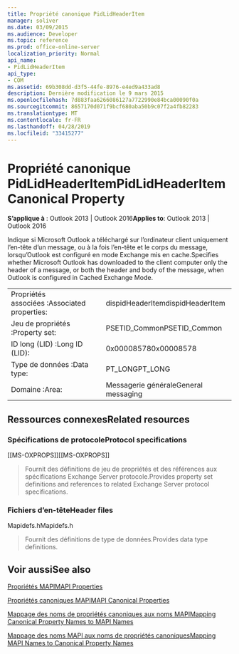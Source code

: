 ```yaml
---
title: Propriété canonique PidLidHeaderItem
manager: soliver
ms.date: 03/09/2015
ms.audience: Developer
ms.topic: reference
ms.prod: office-online-server
localization_priority: Normal
api_name:
- PidLidHeaderItem
api_type:
- COM
ms.assetid: 69b308dd-d3f5-44fe-8976-e4ed9a433ad8
description: Dernière modification le 9 mars 2015
ms.openlocfilehash: 7d883faa6266086127a7722990e84bca00090f0a
ms.sourcegitcommit: 8657170d071f9bcf680aba50b9c07f2a4fb82283
ms.translationtype: MT
ms.contentlocale: fr-FR
ms.lasthandoff: 04/28/2019
ms.locfileid: "33415277"
---
```

# <a name="pidlidheaderitem-canonical-property"></a><span data-ttu-id="d581e-103">Propriété canonique PidLidHeaderItem</span><span class="sxs-lookup"><span data-stu-id="d581e-103">PidLidHeaderItem Canonical Property</span></span>

  
  
<span data-ttu-id="d581e-104">**S’applique à** : Outlook 2013 | Outlook 2016</span><span class="sxs-lookup"><span data-stu-id="d581e-104">**Applies to**: Outlook 2013 | Outlook 2016</span></span> 
  
<span data-ttu-id="d581e-105">Indique si Microsoft Outlook a téléchargé sur l’ordinateur client uniquement l’en-tête d’un message, ou à la fois l’en-tête et le corps du message, lorsqu’Outlook est configuré en mode Exchange mis en cache.</span><span class="sxs-lookup"><span data-stu-id="d581e-105">Specifies whether Microsoft Outlook has downloaded to the client computer only the header of a message, or both the header and body of the message, when Outlook is configured in Cached Exchange Mode.</span></span>
  
|||
|:-----|:-----|
|<span data-ttu-id="d581e-106">Propriétés associées :</span><span class="sxs-lookup"><span data-stu-id="d581e-106">Associated properties:</span></span>  <br/> |<span data-ttu-id="d581e-107">dispidHeaderItem</span><span class="sxs-lookup"><span data-stu-id="d581e-107">dispidHeaderItem</span></span>  <br/> |
|<span data-ttu-id="d581e-108">Jeu de propriétés :</span><span class="sxs-lookup"><span data-stu-id="d581e-108">Property set:</span></span>  <br/> |<span data-ttu-id="d581e-109">PSETID_Common</span><span class="sxs-lookup"><span data-stu-id="d581e-109">PSETID_Common</span></span>  <br/> |
|<span data-ttu-id="d581e-110">ID long (LID) :</span><span class="sxs-lookup"><span data-stu-id="d581e-110">Long ID (LID):</span></span>  <br/> |<span data-ttu-id="d581e-111">0x00008578</span><span class="sxs-lookup"><span data-stu-id="d581e-111">0x00008578</span></span>  <br/> |
|<span data-ttu-id="d581e-112">Type de données :</span><span class="sxs-lookup"><span data-stu-id="d581e-112">Data type:</span></span>  <br/> |<span data-ttu-id="d581e-113">PT_LONG</span><span class="sxs-lookup"><span data-stu-id="d581e-113">PT_LONG</span></span>  <br/> |
|<span data-ttu-id="d581e-114">Domaine :</span><span class="sxs-lookup"><span data-stu-id="d581e-114">Area:</span></span>  <br/> |<span data-ttu-id="d581e-115">Messagerie générale</span><span class="sxs-lookup"><span data-stu-id="d581e-115">General messaging</span></span>  <br/> |
   
## <a name="related-resources"></a><span data-ttu-id="d581e-116">Ressources connexes</span><span class="sxs-lookup"><span data-stu-id="d581e-116">Related resources</span></span>

### <a name="protocol-specifications"></a><span data-ttu-id="d581e-117">Spécifications de protocole</span><span class="sxs-lookup"><span data-stu-id="d581e-117">Protocol specifications</span></span>

<span data-ttu-id="d581e-118">[[MS-OXPROPS]]</span><span class="sxs-lookup"><span data-stu-id="d581e-118">[[MS-OXPROPS]]</span></span> 
  
> <span data-ttu-id="d581e-119">Fournit des définitions de jeu de propriétés et des références aux spécifications Exchange Server protocole.</span><span class="sxs-lookup"><span data-stu-id="d581e-119">Provides property set definitions and references to related Exchange Server protocol specifications.</span></span>
    
### <a name="header-files"></a><span data-ttu-id="d581e-120">Fichiers d’en-tête</span><span class="sxs-lookup"><span data-stu-id="d581e-120">Header files</span></span>

<span data-ttu-id="d581e-121">Mapidefs.h</span><span class="sxs-lookup"><span data-stu-id="d581e-121">Mapidefs.h</span></span>
  
> <span data-ttu-id="d581e-122">Fournit des définitions de type de données.</span><span class="sxs-lookup"><span data-stu-id="d581e-122">Provides data type definitions.</span></span>
    
## <a name="see-also"></a><span data-ttu-id="d581e-123">Voir aussi</span><span class="sxs-lookup"><span data-stu-id="d581e-123">See also</span></span>



[<span data-ttu-id="d581e-124">Propriétés MAPI</span><span class="sxs-lookup"><span data-stu-id="d581e-124">MAPI Properties</span></span>](mapi-properties.md)
  
[<span data-ttu-id="d581e-125">Propriétés canoniques MAPI</span><span class="sxs-lookup"><span data-stu-id="d581e-125">MAPI Canonical Properties</span></span>](mapi-canonical-properties.md)
  
[<span data-ttu-id="d581e-126">Mappage des noms de propriétés canoniques aux noms MAPI</span><span class="sxs-lookup"><span data-stu-id="d581e-126">Mapping Canonical Property Names to MAPI Names</span></span>](mapping-canonical-property-names-to-mapi-names.md)
  
[<span data-ttu-id="d581e-127">Mappage des noms MAPI aux noms de propriétés canoniques</span><span class="sxs-lookup"><span data-stu-id="d581e-127">Mapping MAPI Names to Canonical Property Names</span></span>](mapping-mapi-names-to-canonical-property-names.md)

